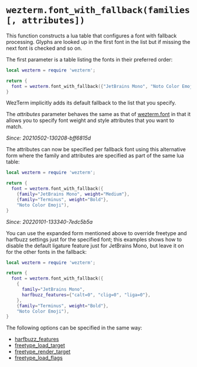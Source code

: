 # `wezterm.font_with_fallback(families [, attributes])`

This function constructs a lua table that configures a font with fallback processing.
Glyphs are looked up in the first font in the list but if missing the next font is
checked and so on.

The first parameter is a table listing the fonts in their preferred order:

```lua
local wezterm = require 'wezterm';

return {
  font = wezterm.font_with_fallback({"JetBrains Mono", "Noto Color Emoji"}),
}
```

WezTerm implicitly adds its default fallback to the list that you specify.

The *attributes* parameter behaves the same as that of [wezterm.font](font.md)
in that it allows you to specify font weight and style attributes that you
want to match.

*Since: 20210502-130208-bff6815d*

The attributes can now be specified per fallback font using this alternative
form where the family and attributes are specified as part of the same lua table:

```lua
local wezterm = require 'wezterm';

return {
  font = wezterm.font_with_fallback({
    {family="JetBrains Mono", weight="Medium"},
    {family="Terminus", weight="Bold"},
    "Noto Color Emoji"),
}
```

*Since: 20220101-133340-7edc5b5a*

You can use the expanded form mentioned above to override freetype and harfbuzz
settings just for the specified font; this examples shows how to disable the
default ligature feature just for JetBrains Mono, but leave it on for the
other fonts in the fallback:

```lua
local wezterm = require 'wezterm';

return {
  font = wezterm.font_with_fallback({
    {
      family="JetBrains Mono",
      harfbuzz_features={"calt=0", "clig=0", "liga=0"},
    },
    {family="Terminus", weight="Bold"},
    "Noto Color Emoji"),
}
```

The following options can be specified in the same way:

* [harfbuzz_features](../../font-shaping.md)
* [freetype_load_target](../config/freetype_load_target.md)
* [freetype_render_target](../config/freetype_render_target.md)
* [freetype_load_flags](../config/freetype_load_flags.md)


